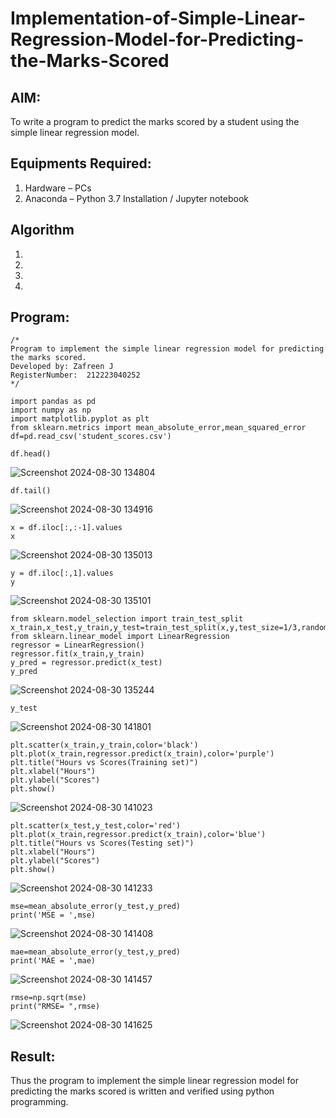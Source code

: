 # Implementation-of-Simple-Linear-Regression-Model-for-Predicting-the-Marks-Scored

## AIM:
To write a program to predict the marks scored by a student using the simple linear regression model.

## Equipments Required:
1. Hardware – PCs
2. Anaconda – Python 3.7 Installation / Jupyter notebook

## Algorithm
1. 
2. 
3. 
4. 

## Program:
```
/*
Program to implement the simple linear regression model for predicting the marks scored.
Developed by: Zafreen J
RegisterNumber:  212223040252
*/
```

```
import pandas as pd
import numpy as np
import matplotlib.pyplot as plt
from sklearn.metrics import mean_absolute_error,mean_squared_error
df=pd.read_csv('student_scores.csv')
```

```
df.head()
```

![Screenshot 2024-08-30 134804](https://github.com/user-attachments/assets/8687906e-7cb4-4c7b-bf89-ec8f302a7434)


```
df.tail()
```

![Screenshot 2024-08-30 134916](https://github.com/user-attachments/assets/9e62611a-2064-40f6-9d04-5035fa220b68)


```
x = df.iloc[:,:-1].values
x
```

![Screenshot 2024-08-30 135013](https://github.com/user-attachments/assets/c60d110b-5cb8-4c78-8f0b-a2a8692a389f)


```
y = df.iloc[:,1].values
y
```

![Screenshot 2024-08-30 135101](https://github.com/user-attachments/assets/55e82b9f-ed6a-4182-b111-98fb4e167a8d)


```
from sklearn.model_selection import train_test_split
x_train,x_test,y_train,y_test=train_test_split(x,y,test_size=1/3,random_state=0)
from sklearn.linear_model import LinearRegression
regressor = LinearRegression()
regressor.fit(x_train,y_train)
y_pred = regressor.predict(x_test)
y_pred

```


![Screenshot 2024-08-30 135244](https://github.com/user-attachments/assets/3297248a-0faf-42a3-98b0-91b55125bfd7)


```
y_test
```

![Screenshot 2024-08-30 141801](https://github.com/user-attachments/assets/cc77424d-d159-427d-ae74-8c8c1aa78664)


```
plt.scatter(x_train,y_train,color='black')
plt.plot(x_train,regressor.predict(x_train),color='purple')
plt.title("Hours vs Scores(Training set)")
plt.xlabel("Hours")
plt.ylabel("Scores")
plt.show()
```

![Screenshot 2024-08-30 141023](https://github.com/user-attachments/assets/e5f847da-8e80-41d7-8f44-6a288615e527)

```
plt.scatter(x_test,y_test,color='red')
plt.plot(x_train,regressor.predict(x_train),color='blue')
plt.title("Hours vs Scores(Testing set)")
plt.xlabel("Hours")
plt.ylabel("Scores")
plt.show()
```

![Screenshot 2024-08-30 141233](https://github.com/user-attachments/assets/2093a1e1-d93f-4067-9261-7e74f80b884a)


```
mse=mean_absolute_error(y_test,y_pred)
print('MSE = ',mse)
```

![Screenshot 2024-08-30 141408](https://github.com/user-attachments/assets/8cc1003c-3be6-4350-9390-3f58fd2c9501)


```
mae=mean_absolute_error(y_test,y_pred)
print('MAE = ',mae)
```

![Screenshot 2024-08-30 141457](https://github.com/user-attachments/assets/39d3208b-229c-4160-b1d2-275c1f44cda7)



```
rmse=np.sqrt(mse)
print("RMSE= ",rmse)

```

![Screenshot 2024-08-30 141625](https://github.com/user-attachments/assets/0aa4e4d3-6fdd-424a-bb62-aecfec93707f)



## Result:
Thus the program to implement the simple linear regression model for predicting the marks scored is written and verified using python programming.
